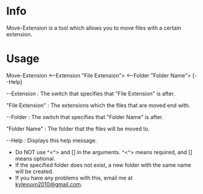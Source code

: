 # Info
Move-Extension is a tool which allows you to move files with a certain extension.

# Usage
Move-Extension <--Extension "File Extension"> <--Folder "Folder Name"> [--Help]

--Extension      : The switch that specifies that "File Extension" is after.

"File Extension" : The extensions which the files that are moved end with.

--Folder         : The switch that specifies that "Folder Name" is after.

"Folder Name"    : The folder that the files will be moved to.

--Help           : Displays this help message.

+ Do NOT use ^<^> and [] in the arguments. ^<^> means required, and [] means optional.
+ If the specified folder does not exist, a new folder with the same name will be created.
+ If you have any problems with this, email me at kylevuvn2010@gmail.com.
